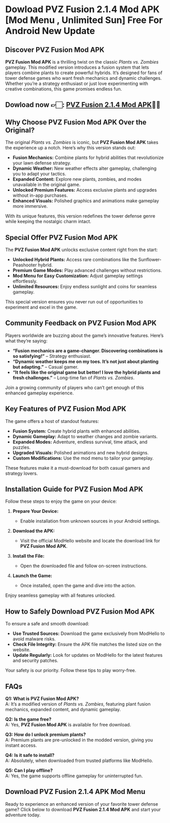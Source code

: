 # Dowload PVZ Fusion 2.1.4 Mod APK [Mod Menu , Unlimited Sun] Free For Android New Update

## Discover PVZ Fusion Mod APK  
**PVZ Fusion Mod APK** is a thrilling twist on the classic *Plants vs. Zombies* gameplay. This modified version introduces a fusion system that lets players combine plants to create powerful hybrids. It’s designed for fans of tower defense games who want fresh mechanics and dynamic challenges. Whether you’re a strategy enthusiast or just love experimenting with creative combinations, this game promises endless fun.  


## Dowload now 👉🏻: [PVZ Fusion 2.1.4 Mod APK](https://pvzfusionedition.com/)👌🏻

## Why Choose PVZ Fusion Mod APK Over the Original?  
The original *Plants vs. Zombies* is iconic, but **PVZ Fusion Mod APK** takes the experience up a notch. Here’s why this version stands out:  

- **Fusion Mechanics:** Combine plants for hybrid abilities that revolutionize your lawn defense strategy.  
- **Dynamic Weather:** New weather effects alter gameplay, challenging you to adapt your tactics.  
- **Expanded Content:** Explore new plants, zombies, and modes unavailable in the original game.  
- **Unlocked Premium Features:** Access exclusive plants and upgrades without in-app purchases.  
- **Enhanced Visuals:** Polished graphics and animations make gameplay more immersive.  

With its unique features, this version redefines the tower defense genre while keeping the nostalgic charm intact.  

## Special Offer PVZ Fusion Mod APK  
The **PVZ Fusion Mod APK** unlocks exclusive content right from the start:  

- **Unlocked Hybrid Plants:** Access rare combinations like the Sunflower-Peashooter hybrid.  
- **Premium Game Modes:** Play advanced challenges without restrictions.  
- **Mod Menu for Easy Customization:** Adjust gameplay settings effortlessly.  
- **Unlimited Resources:** Enjoy endless sunlight and coins for seamless gameplay.  

This special version ensures you never run out of opportunities to experiment and excel in the game.  

## Community Feedback on PVZ Fusion Mod APK  
Players worldwide are buzzing about the game’s innovative features. Here’s what they’re saying:  

- **“Fusion mechanics are a game-changer. Discovering combinations is so satisfying!”** – Strategy enthusiast.  
- **“Dynamic weather keeps me on my toes. It’s not just about planting but adapting.”** – Casual gamer.  
- **“It feels like the original game but better! I love the hybrid plants and fresh challenges.”** – Long-time fan of *Plants vs. Zombies*.  

Join a growing community of players who can’t get enough of this enhanced gameplay experience.  

## Key Features of PVZ Fusion Mod APK  
The game offers a host of standout features:  

- **Fusion System:** Create hybrid plants with enhanced abilities.  
- **Dynamic Gameplay:** Adapt to weather changes and zombie variants.  
- **Expanded Modes:** Adventure, endless survival, time attack, and puzzles.  
- **Upgraded Visuals:** Polished animations and new hybrid designs.  
- **Custom Modifications:** Use the mod menu to tailor your gameplay.  

These features make it a must-download for both casual gamers and strategy lovers.  

## Installation Guide for PVZ Fusion Mod APK  
Follow these steps to enjoy the game on your device:  

1. **Prepare Your Device:**  
   - Enable installation from unknown sources in your Android settings.  

2. **Download the APK:**  
   - Visit the official ModHello website and locate the download link for **PVZ Fusion Mod APK**.  

3. **Install the File:**  
   - Open the downloaded file and follow on-screen instructions.  

4. **Launch the Game:**  
   - Once installed, open the game and dive into the action.  

Enjoy seamless gameplay with all features unlocked.  

## How to Safely Download PVZ Fusion Mod APK  
To ensure a safe and smooth download:  

- **Use Trusted Sources:** Download the game exclusively from ModHello to avoid malware risks.  
- **Check File Integrity:** Ensure the APK file matches the listed size on the website.  
- **Update Regularly:** Look for updates on ModHello for the latest features and security patches.  

Your safety is our priority. Follow these tips to play worry-free.  

## FAQs  
**Q1: What is PVZ Fusion Mod APK?**  
A: It’s a modified version of *Plants vs. Zombies*, featuring plant fusion mechanics, expanded content, and dynamic gameplay.  

**Q2: Is the game free?**  
A: Yes, **PVZ Fusion Mod APK** is available for free download.  

**Q3: How do I unlock premium plants?**  
A: Premium plants are pre-unlocked in the modded version, giving you instant access.  

**Q4: Is it safe to install?**  
A: Absolutely, when downloaded from trusted platforms like ModHello.  

**Q5: Can I play offline?**  
A: Yes, the game supports offline gameplay for uninterrupted fun.  

## Download PVZ Fusion 2.1.4 APK Mod Menu  
Ready to experience an enhanced version of your favorite tower defense game? Click below to download **PVZ Fusion 2.1.4 Mod APK** and start your adventure today.  
